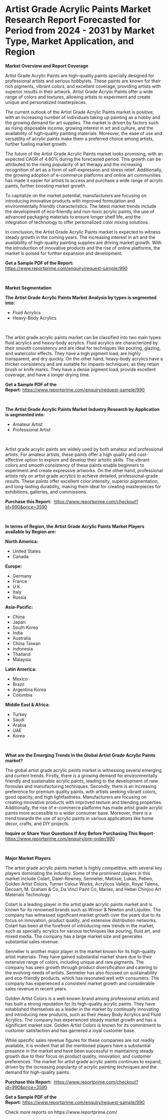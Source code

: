 <p><h1>Artist Grade Acrylic Paints Market Research Report Forecasted for Period from 2024 -  2031 by Market Type, Market Application, and Region</h1></p><p><strong>Market Overview and Report Coverage</strong></p>
<p><p>Artist Grade Acrylic Paints are high-quality paints specially designed for professional artists and serious hobbyists. These paints are known for their rich pigments, vibrant colors, and excellent coverage, providing artists with superior results in their artwork. Artist Grade Acrylic Paints offer a wide range of colors and textures, allowing artists to experiment and create unique and personalized masterpieces.</p><p>The current outlook of the Artist Grade Acrylic Paints market is positive, with an increasing number of individuals taking up painting as a hobby and the growing demand for art supplies. The market is driven by factors such as rising disposable income, growing interest in art and culture, and the availability of high-quality painting materials. Moreover, the ease of use and versatility of acrylic paints make them a preferred choice among artists, further fueling market growth.</p><p>The future of the Artist Grade Acrylic Paints market looks promising, with an expected CAGR of 4.60% during the forecasted period. This growth can be attributed to the rising popularity of art therapy and the increasing recognition of art as a form of self-expression and stress relief. Additionally, the growing adoption of e-commerce platforms and online art communities has made it easier for artists to access and purchase a wide range of acrylic paints, further boosting market growth.</p><p>To capitalize on the market potential, manufacturers are focusing on introducing innovative products with improved formulation and environmentally friendly characteristics. The latest market trends include the development of eco-friendly and non-toxic acrylic paints, the use of advanced packaging materials to ensure longer shelf life, and the integration of technology to offer personalized color mixing solutions.</p><p>In conclusion, the Artist Grade Acrylic Paints market is expected to witness steady growth in the coming years. The increasing interest in art and the availability of high-quality painting supplies are driving market growth. With the introduction of innovative products and the rise of online platforms, the market is poised for further expansion and development.</p></p>
<p><strong>Get a Sample PDF of the Report:</strong> <a href="https://www.reportprime.com/enquiry/request-sample/990">https://www.reportprime.com/enquiry/request-sample/990</a></p>
<p>&nbsp;</p>
<p><strong>Market Segmentation</strong></p>
<p><strong>The Artist Grade Acrylic Paints Market Analysis by types is segmented into:</strong></p>
<p><ul><li>Fluid Acrylics</li><li>Heavy-Body Acrylics</li></ul></p>
<p>&nbsp;</p>
<p><p>The artist grade acrylic paints market can be classified into two main types: fluid acrylics and heavy-body acrylics. Fluid acrylics are characterized by their smooth consistency and are ideal for techniques like pouring, glazing, and watercolor effects. They have a high pigment load, are highly transparent, and dry quickly. On the other hand, heavy-body acrylics have a thicker consistency and are suitable for impasto techniques, as they retain brush or knife marks. They have a dense pigment load, provide excellent coverage, and have a longer drying time.</p></p>
<p><strong>Get a Sample PDF of the Report:</strong>&nbsp;<a href="https://www.reportprime.com/enquiry/request-sample/990">https://www.reportprime.com/enquiry/request-sample/990</a></p>
<p>&nbsp;</p>
<p><strong>The Artist Grade Acrylic Paints Market Industry Research by Application is segmented into:</strong></p>
<p><ul><li>Amateur Artist</li><li>Professional Artist</li></ul></p>
<p>&nbsp;</p>
<p><p>Artist grade acrylic paints are widely used by both amateur and professional artists. For amateur artists, these paints offer a high quality and cost-effective option to explore and develop their artistic skills. The vibrant colors and smooth consistency of these paints enable beginners to experiment and create expressive artworks. On the other hand, professional artists rely on artist grade acrylics to achieve detailed, professional-grade results. These paints offer excellent color intensity, superior pigmentation, and long-lasting durability, making them ideal for creating masterpieces for exhibitions, galleries, and commissions.</p></p>
<p><strong>Purchase this Report:</strong>&nbsp; <a href="https://www.reportprime.com/checkout?id=990&price=3590">https://www.reportprime.com/checkout?id=990&price=3590</a></p>
<p>&nbsp;</p>
<p><strong>In terms of Region, the Artist Grade Acrylic Paints Market Players available by Region are:</strong></p>
<p>
    <p> <strong> North America: </strong>
        <ul>
            <li>United States</li>
            <li>Canada</li>
        </ul>
        </p> 
    <p> <strong> Europe: </strong>
        <ul>
            <li>Germany</li>
            <li>France</li>
            <li>U.K.</li>
            <li>Italy</li>
            <li>Russia</li>
        </ul>
        </p> 
    <p> <strong> Asia-Pacific: </strong>
        <ul>
            <li>China</li>
            <li>Japan</li>
            <li>South Korea</li>
            <li>India</li>
            <li>Australia</li>
            <li>China Taiwan</li>
            <li>Indonesia</li>
            <li>Thailand</li>
            <li>Malaysia</li>
        </ul>
        </p> 
    <p> <strong> Latin America: </strong>
        <ul>
            <li>Mexico</li>
            <li>Brazil</li>
            <li>Argentina Korea</li>
            <li>Colombia</li>
        </ul>
        </p> 
    <p> <strong> Middle East & Africa: </strong>
        <ul>
            <li>Turkey</li>
            <li>Saudi</li>
            <li>Arabia</li>
            <li>UAE</li>
            <li>Korea</li>
        </ul>
    </p>
    </p>
<p>&nbsp;</p>
<p><strong>What are the Emerging Trends in the Global Artist Grade Acrylic Paints market?</strong></p>
<p><p>The global artist grade acrylic paints market is witnessing several emerging and current trends. Firstly, there is a growing demand for environmentally friendly and sustainable acrylic paints, leading to the development of new formulas and manufacturing techniques. Secondly, there is an increasing preference for premium quality paints, with artists seeking vibrant colors, good opacity, and high lightfastness. Manufacturers are focusing on creating innovative products with improved texture and blending properties. Additionally, the rise of e-commerce platforms has made artist grade acrylic paints more accessible to a wider consumer base. Moreover, there is a trend towards the use of acrylic paints in various applications like home decor, crafts, and DIY projects.</p></p>
<p><strong>Inquire or Share Your Questions If Any Before Purchasing This Report</strong>- <a href="https://www.reportprime.com/enquiry/pre-order/990">https://www.reportprime.com/enquiry/pre-order/990</a></p>
<p>&nbsp;</p>
<p><strong>Major Market Players</strong></p>
<p><p>The artist grade acrylic paints market is highly competitive, with several key players dominating the industry. Some of the prominent players in this market include Colart, Daler-Rowney, Sennelier, Matisse, Lukas, Pebeo, Golden Artist Colors, Turner Colour Works, Acrylicos Vallejo, Royal Talens, Decoart, M. Graham & Co, Da Vinci Paint Co, Maries, and Hebei Chinjoo Art Materials Technology. </p><p>Colart is a leading player in the artist grade acrylic paints market and is known for its renowned brands such as Winsor & Newton and Liquitex. The company has witnessed significant market growth over the years due to its focus on innovation, product quality, and extensive distribution networks. Colart has been at the forefront of introducing new trends in the market, such as specialty acrylics for various techniques like pouring, fluid art, and mixed media. The company has a large market size and generates substantial sales revenue.</p><p>Sennelier is another major player in the market known for its high-quality artist materials. They have gained substantial market share due to their extensive range of colors, including unique and rare pigments. The company has seen growth through product diversification and catering to the evolving needs of artists. Sennelier has also focused on sustainability and eco-friendly products, which has resonated well with consumers. The company has experienced a consistent market growth and considerable sales revenue in recent years.</p><p>Golden Artist Colors is a well-known brand among professional artists and has built a strong reputation for its high-quality acrylic paints. They have established themselves as a leader in the market by continually innovating and introducing new products, such as their Heavy Body Acrylics and Fluid Acrylics. The company has experienced steady market growth and has a significant market size. Golden Artist Colors is known for its commitment to customer satisfaction and has garnered a loyal customer base.</p><p>While specific sales revenue figures for these companies are not readily available, it is evident that all the mentioned players have a substantial presence in the market and have been successful in maintaining steady growth due to their focus on product quality, innovation, and customer preferences. The market for artist grade acrylic paints continues to expand, driven by the increasing popularity of acrylic painting techniques and the demand for high-quality paints.</p></p>
<p><strong>Purchase this Report:</strong>&nbsp;&nbsp;<a href="https://www.reportprime.com/checkout?id=990&price=3590">https://www.reportprime.com/checkout?id=990&price=3590</a></p>
<p></p>
<p><strong>Get a Sample PDF of the Report:</strong>&nbsp;<a href="https://www.reportprime.com/enquiry/request-sample/990">https://www.reportprime.com/enquiry/request-sample/990</a></p>
<p>Check more reports on https://www.reportprime.com/</p>